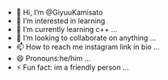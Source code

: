 - 👋 Hi, I’m @GiyuuKamisato
- 👀 I’m interested in learning 
- 🌱 I’m currently learning c++ ...
- 💞️ I’m looking to collaborate on anything ...
- 📫 How to reach me instagram link in bio ...
- 😄 Pronouns:he/him ...
- ⚡ Fun fact: im a friendly person ...

<!---
GiyuuKamisato/GiyuuKamisato is a ✨ special ✨ repository because its `README.md` (this file) appears on your GitHub profile.
You can click the Preview link to take a look at your changes.
--->
